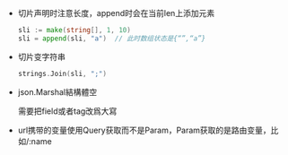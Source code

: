 - 切片声明时注意长度，append时会在当前len上添加元素

  ```go
  sli := make(string[], 1, 10)
  sli = append(sli, "a")  // 此时数组状态是{“”,“a”}
  ```

- 切片变字符串

  ```go
  strings.Join(sli, ";")
  ```

- json.Marshal結構體空

  需要把field或者tag改爲大寫

- url携带的变量使用Query获取而不是Param，Param获取的是路由变量，比如/:name

